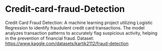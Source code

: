 # Credit-card-fraud-Detection
Credit Card Fraud Detection: A machine learning project utilizing Logistic Regression to identify fraudulent credit card transactions. The model analyzes transaction patterns to accurately flag suspicious activity, helping in the prevention of financial fraud.
Dataset: https://www.kaggle.com/datasets/kartik2112/fraud-detection
